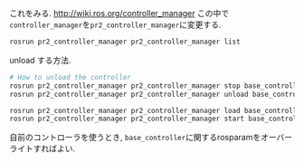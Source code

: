 これをみる. http://wiki.ros.org/controller_manager この中で`controller_manager`を`pr2_controller_manager`に変更する.
```bash
rosrun pr2_controller_manager pr2_controller_manager list
```

unload する方法. 
```bash
# How to unload the controller
rosrun pr2_controller_manager pr2_controller_manager stop base_controller
rosrun pr2_controller_manager pr2_controller_manager unload base_controller

rosrun pr2_controller_manager pr2_controller_manager load base_controller
rosrun pr2_controller_manager pr2_controller_manager start base_controller
```

自前のコントローラを使うとき, `base_controller`に関するrosparamをオーバーライトすればよい. 

